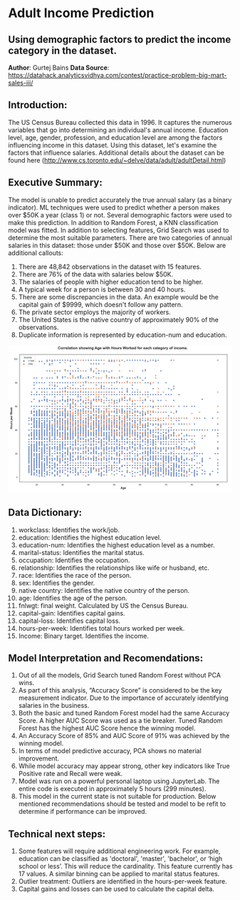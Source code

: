 # Adult Income Prediction 
## Using demographic factors to predict the income category in the dataset.  

**Author**: Gurtej Bains 
**Data Source**: [https://datahack.analyticsvidhya.com/contest/practice-problem-big-mart-sales-iii/ ](http://www.cs.toronto.edu/~delve/data/adult/adultDetail.html)

## Introduction:
The US Census Bureau collected this data in 1996. It captures the numerous variables that go into determining an individual's annual income. Education level, age, gender, profession, and education level are among the factors influencing income in this dataset. Using this dataset, let's examine the factors that influence salaries. Additional details about the dataset can be found here (http://www.cs.toronto.edu/~delve/data/adult/adultDetail.html)

## Executive Summary:
The model is unable to predict accurately the true annual salary (as a binary indicator). ML techniques were used to predict whether a person makes over $50K a year (class 1) or not. Several demographic factors were used to make this prediction.
In addition to Random Forest, a KNN classification model was fitted. In addition to selecting features, Grid Search was used to determine the most suitable parameters. There are two categories of annual salaries in this dataset: those under $50K and those over $50K. Below are additional callouts:
1.	There are 48,842 observations in the dataset with 15 features.
2.	There are 76% of the data with salaries below $50K.
3.	The salaries of people with higher education tend to be higher.
4.	A typical week for a person is between 30 and 40 hours.
5.	There are some discrepancies in the data. An example would be the capital gain of $9999, which doesn't follow any pattern.
6.	The private sector employs the majority of workers.
7.	The United States is the native country of approximately 90% of the observations. 
8.	Duplicate information is represented by education-num and education.


<p align = "center"> 
  <img src = "https://github.com/gurtejsbains/Adult-Income-Prediction/blob/9def0444421fb5ec19ad20bac62cead3bf37f9b3/Hours%20per%20week,%20Age%20and%20Salary.png">
</p>

## Data Dictionary: 
1.	workclass: Identifies the work/job.
2.	education: Identifies the highest education level.  
3.	education-num: Identifies the highest education level as a number.
4.	marital-status: Identifies the marital status.
5.	occupation: Identifies the occupation.
6.	relationship: Identifies the relationships like wife or husband, etc.
7.	race: Identifies the race of the person.
8.	sex: Identifies the gender.
9.	native country: Identifies the native country of the person.
10.	age: Identifies the age of the person.
11.	fnlwgt: final weight. Calculated by US the Census Bureau.
12.	capital-gain: Identifies capital gains.
13.	capital-loss: Identifies capital loss.
14.	hours-per-week: Identifies total hours worked per week.
15.	Income: Binary target. Identifies the income.
 
## Model Interpretation and Recomendations:
1.	Out of all the models, Grid Search tuned Random Forest without PCA wins.
2.	As part of this analysis, “Accuracy Score” is considered to be the key measurement indicator. Due to the importance of accurately identifying salaries in the business.
3.	Both the basic and tuned Random Forest model had the same Accuracy Score. A higher AUC Score was used as a tie breaker. Tuned Random Forest has the highest AUC Score hence the winning model.
4.	An Accuracy Score of 85% and AUC Score of 91% was achieved by the winning model.
5.	In terms of model predictive accuracy, PCA shows no material improvement.
6.	While model accuracy may appear strong, other key indicators like True Positive rate and Recall were weak.
7.	Model was run on a powerful personal laptop using JupyterLab. The entire code is executed in approximately 5 hours (299 minutes). 
8.	This model in the current state is not suitable for production. Below mentioned recommendations should be tested and model to be refit to determine if performance can be improved. 

## Technical next steps: 
1.	Some features will require additional engineering work. For example, education can be classified as 'doctoral', 'master', 'bachelor', or ‘high school or less’. This will reduce the cardinality. This feature currently has 17 values. A similar binning can be applied to marital status features.
2.	Outlier treatment: Outliers are identified in the hours-per-week feature.
3.	Capital gains and losses can be used to calculate the capital delta. 
